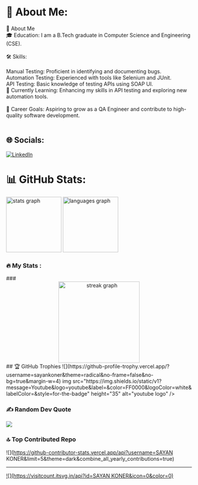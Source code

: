 # 💫 About Me:
👋 About Me<br>🎓 Education: I am a B.Tech graduate in Computer Science and Engineering (CSE).<br><br>🛠️ Skills:<br><br>Manual Testing: Proficient in identifying and documenting bugs.<br>Automation Testing: Experienced with tools like Selenium and JUnit.<br>API Testing: Basic knowledge of testing APIs using SOAP UI.<br>🌱 Currently Learning: Enhancing my skills in API testing and exploring new automation tools.<br><br>💼 Career Goals: Aspiring to grow as a QA Engineer and contribute to high-quality software development.<br><br>
## 🌐 Socials:
[![LinkedIn](https://img.shields.io/badge/LinkedIn-%230077B5.svg?logo=linkedin&logoColor=white)](https://linkedin.com/in/www.linkedin.com/in/sayan-koner-bb8097192) 

# 📊 GitHub Stats:
<img src="https://github-readme-stats.vercel.app/api?username=Sayan koner&hide_title=false&hide_rank=false&show_icons=true&include_all_commits=true&count_private=true&disable_animations=false&theme=dracula&locale=en&hide_border=false" height="150" alt="stats graph"  />
  <img src="https://github-readme-stats.vercel.app/api/top-langs?username=maurodesouza&locale=en&hide_title=false&layout=compact&card_width=320&langs_count=5&theme=dracula&hide_border=false" height="150" alt="languages graph"  />

 
<h3 align="left">🔥   My Stats :</h3>
###
<div align="center">
  <img src="https://streak-stats.demolab.com?user=maurodesouza&locale=en&mode=daily&theme=dark&hide_border=false&border_radius=5&order=3" height="220" alt="streak graph"  />
</div>
## 🏆 GitHub Trophies
![](https://github-profile-trophy.vercel.app/?username=sayankoner&theme=radical&no-frame=false&no-bg=true&margin-w=4)
img src="https://img.shields.io/static/v1?message=Youtube&logo=youtube&label=&color=FF0000&logoColor=white&labelColor=&style=for-the-badge" height="35" alt="youtube logo"  />
  


### ✍️ Random Dev Quote
![](https://quotes-github-readme.vercel.app/api?type=horizontal&theme=radical)

### 🔝 Top Contributed Repo
![](https://github-contributor-stats.vercel.app/api?username=SAYAN KONER&limit=5&theme=dark&combine_all_yearly_contributions=true)

---
[![](https://visitcount.itsvg.in/api?id=SAYAN KONER&icon=0&color=0)](https://visitcount.itsvg.in)

<!-- Proudly created with GPRM ( https://gprm.itsvg.in ) -->

